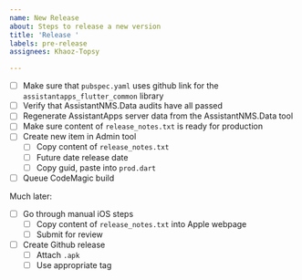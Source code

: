 ```yaml
---
name: New Release
about: Steps to release a new version
title: 'Release '
labels: pre-release
assignees: Khaoz-Topsy

---
```


- [ ] Make sure that `pubspec.yaml` uses github link for the `assistantapps_flutter_common` library
- [ ] Verify that AssistantNMS.Data audits have all passed
- [ ] Regenerate AssistantApps server data from the AssistantNMS.Data tool
- [ ] Make sure content of `release_notes.txt` is ready for production
- [ ] Create new item in Admin tool
  - [ ] Copy content of `release_notes.txt` 
  - [ ] Future date release date
  - [ ] Copy guid, paste into `prod.dart`
- [ ] Queue CodeMagic build

Much later:
- [ ] Go through manual iOS steps
  - [ ] Copy content of `release_notes.txt` into Apple webpage
  - [ ] Submit for review
- [ ] Create Github release
  - [ ] Attach `.apk`
  - [ ] Use appropriate tag

